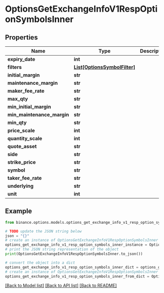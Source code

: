 # OptionsGetExchangeInfoV1RespOptionSymbolsInner


## Properties

Name | Type | Description | Notes
------------ | ------------- | ------------- | -------------
**expiry_date** | **int** |  | [optional] 
**filters** | [**List[OptionsSymbolFilter]**](OptionsSymbolFilter.md) |  | [optional] 
**initial_margin** | **str** |  | [optional] 
**maintenance_margin** | **str** |  | [optional] 
**maker_fee_rate** | **str** |  | [optional] 
**max_qty** | **str** |  | [optional] 
**min_initial_margin** | **str** |  | [optional] 
**min_maintenance_margin** | **str** |  | [optional] 
**min_qty** | **str** |  | [optional] 
**price_scale** | **int** |  | [optional] 
**quantity_scale** | **int** |  | [optional] 
**quote_asset** | **str** |  | [optional] 
**side** | **str** |  | [optional] 
**strike_price** | **str** |  | [optional] 
**symbol** | **str** |  | [optional] 
**taker_fee_rate** | **str** |  | [optional] 
**underlying** | **str** |  | [optional] 
**unit** | **int** |  | [optional] 

## Example

```python
from binance.options.models.options_get_exchange_info_v1_resp_option_symbols_inner import OptionsGetExchangeInfoV1RespOptionSymbolsInner

# TODO update the JSON string below
json = "{}"
# create an instance of OptionsGetExchangeInfoV1RespOptionSymbolsInner from a JSON string
options_get_exchange_info_v1_resp_option_symbols_inner_instance = OptionsGetExchangeInfoV1RespOptionSymbolsInner.from_json(json)
# print the JSON string representation of the object
print(OptionsGetExchangeInfoV1RespOptionSymbolsInner.to_json())

# convert the object into a dict
options_get_exchange_info_v1_resp_option_symbols_inner_dict = options_get_exchange_info_v1_resp_option_symbols_inner_instance.to_dict()
# create an instance of OptionsGetExchangeInfoV1RespOptionSymbolsInner from a dict
options_get_exchange_info_v1_resp_option_symbols_inner_from_dict = OptionsGetExchangeInfoV1RespOptionSymbolsInner.from_dict(options_get_exchange_info_v1_resp_option_symbols_inner_dict)
```
[[Back to Model list]](../README.md#documentation-for-models) [[Back to API list]](../README.md#documentation-for-api-endpoints) [[Back to README]](../README.md)


